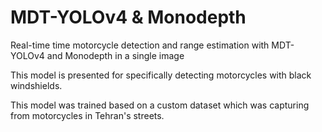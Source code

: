 # MDT-YOLOv4 & Monodepth
Real-time time motorcycle detection and range estimation with MDT-YOLOv4 and Monodepth in a single image 

This model is presented for specifically detecting motorcycles with black windshields.

This model was trained based on a custom dataset which was capturing from motorcycles in Tehran's streets.


